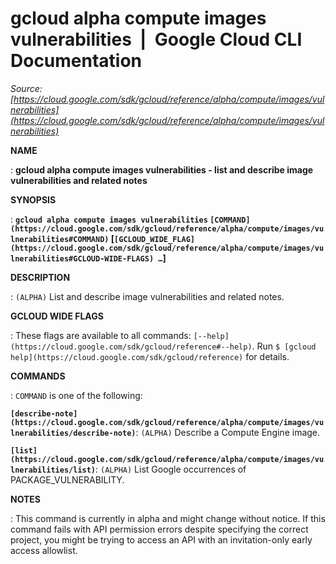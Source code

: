 # gcloud alpha compute images vulnerabilities  |  Google Cloud CLI Documentation

*Source: [https://cloud.google.com/sdk/gcloud/reference/alpha/compute/images/vulnerabilities](https://cloud.google.com/sdk/gcloud/reference/alpha/compute/images/vulnerabilities)*

**NAME**

: **gcloud alpha compute images vulnerabilities - list and describe image vulnerabilities and related notes**

**SYNOPSIS**

: **`gcloud alpha compute images vulnerabilities` `[COMMAND](https://cloud.google.com/sdk/gcloud/reference/alpha/compute/images/vulnerabilities#COMMAND)` [`[GCLOUD_WIDE_FLAG](https://cloud.google.com/sdk/gcloud/reference/alpha/compute/images/vulnerabilities#GCLOUD-WIDE-FLAGS) …`]**

**DESCRIPTION**

: `(ALPHA)` List and describe image vulnerabilities and related notes.

**GCLOUD WIDE FLAGS**

: These flags are available to all commands: `[--help](https://cloud.google.com/sdk/gcloud/reference#--help)`.
Run `$ [gcloud help](https://cloud.google.com/sdk/gcloud/reference)` for details.

**COMMANDS**

: ``COMMAND`` is one of the following:

**`[describe-note](https://cloud.google.com/sdk/gcloud/reference/alpha/compute/images/vulnerabilities/describe-note)`**:
`(ALPHA)` Describe a Compute Engine image.

**`[list](https://cloud.google.com/sdk/gcloud/reference/alpha/compute/images/vulnerabilities/list)`**:
`(ALPHA)` List Google occurrences of PACKAGE_VULNERABILITY.

**NOTES**

: This command is currently in alpha and might change without notice. If this
command fails with API permission errors despite specifying the correct project,
you might be trying to access an API with an invitation-only early access
allowlist.
